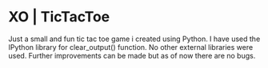 # XO | TicTacToe 
Just a small and fun tic tac toe game i created using Python.
I have used the IPython library for clear_output() function.
No other external libraries were used.
Further improvements can be made but as of now there are no bugs.
